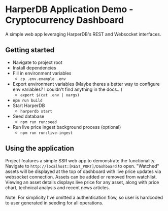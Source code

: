 # HarperDB Application Demo - Cryptocurrency Dashboard

A simple web app leveraging HarperDB's REST and Websocket interfaces.

## Getting started

- Navigate to project root
- Install dependencies
- Fill in environment variables
  - `cp .env.example .env`
- Export environment variables (Maybe theres a better way to configure env variables? I couldn't find anything in the docs...)
  - `export $(cat .env | xargs)`
- `npm run build`
- Start HarperDB
  - `harperdb start`
- Seed database
  - `npm run run:seed`
- Run live price ingest background process (optional)
  - `npm run run:live-ingest`

## Using the application

Project features a simple SSR web app to demonstrate the functionality. Navigate to `http://localhost:[REST_PORT]/Dashboard` to open. "Watched" assets will be displayed at the top of dashboard with live price updates via websocket connection. Assets can be added or removed from watchlist. Viewing an asset details displays live price for any asset, along with price chart, technical analysis and recent news articles.

Note: For simplicity I've omitted a authentication flow, so user is hardcoded to user generated in seeding for all operations.
